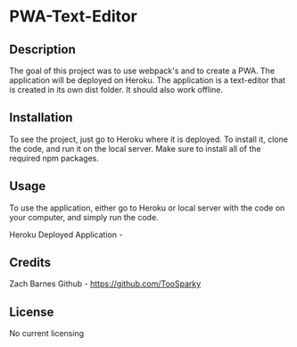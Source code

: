 # PWA-Text-Editor

## Description

The goal of this project was to use webpack's and to create a PWA. The application will be deployed on Heroku. The application is a text-editor that is created in its own dist folder. It should also work offline.

## Installation

To see the project, just go to Heroku where it is deployed. To install it, clone the code, and run it on the local server. Make sure to install all of the required npm packages.

## Usage

To use the application, either go to Heroku or local server with the code on your computer, and simply run the code.

Heroku Deployed Application - 

## Credits

Zach Barnes Github - https://github.com/TooSparky

## License

No current licensing
